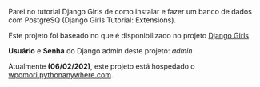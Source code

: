 Parei no tutorial Django Girls de como instalar e fazer um banco de dados com PostgreSQ (Django Girls Tutorial: Extensions).  

Este projeto foi baseado no que é disponibilizado no projeto [Django Girls](https://tutorial.djangogirls.org/pt/ "Quer conhecer o projeto? CLIQUE AQUI!!!")  

**Usuário** e **Senha** do Django admin deste projeto: *admin*  

Atualmente **(06/02/202)**, este projeto está hospedado o [wpomori.pythonanywhere.com](wpomori.pythonanywhere.com "Clique e acesse a página agora!").
